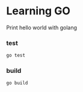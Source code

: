 # Learning GO

Print hello world with golang

### test
 ```sh
 go test
 ```
### build
 ```sh
 go build
 ```
